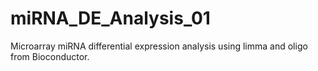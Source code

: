 # miRNA_DE_Analysis_01
Microarray miRNA differential expression analysis using limma and oligo from Bioconductor. 
